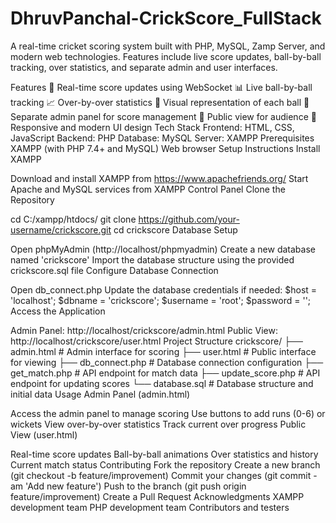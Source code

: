 # DhruvPanchal-CrickScore_FullStack
A real-time cricket scoring system built with PHP, MySQL, Zamp Server, and modern web technologies. Features include live score updates, ball-by-ball tracking, over statistics, and separate admin and user interfaces.

Features
🏏 Real-time score updates using WebSocket
📊 Live ball-by-ball tracking
📈 Over-by-over statistics
🎯 Visual representation of each ball
👑 Separate admin panel for score management
👥 Public view for audience
🎨 Responsive and modern UI design
Tech Stack
Frontend: HTML, CSS, JavaScript
Backend: PHP
Database: MySQL
Server: XAMPP
Prerequisites
XAMPP (with PHP 7.4+ and MySQL)
Web browser
Setup Instructions
Install XAMPP

Download and install XAMPP from https://www.apachefriends.org/
Start Apache and MySQL services from XAMPP Control Panel
Clone the Repository

cd C:/xampp/htdocs/
git clone https://github.com/your-username/crickscore.git
cd crickscore
Database Setup

Open phpMyAdmin (http://localhost/phpmyadmin)
Create a new database named 'crickscore'
Import the database structure using the provided crickscore.sql file
Configure Database Connection

Open db_connect.php
Update the database credentials if needed:
$host = 'localhost';
$dbname = 'crickscore';
$username = 'root';
$password = '';
Access the Application

Admin Panel: http://localhost/crickscore/admin.html
Public View: http://localhost/crickscore/user.html
Project Structure
crickscore/
├── admin.html           # Admin interface for scoring
├── user.html           # Public interface for viewing
├── db_connect.php      # Database connection configuration
├── get_match.php       # API endpoint for match data
├── update_score.php    # API endpoint for updating scores
└── database.sql        # Database structure and initial data
Usage
Admin Panel (admin.html)

Access the admin panel to manage scoring
Use buttons to add runs (0-6) or wickets
View over-by-over statistics
Track current over progress
Public View (user.html)

Real-time score updates
Ball-by-ball animations
Over statistics and history
Current match status
Contributing
Fork the repository
Create a new branch (git checkout -b feature/improvement)
Commit your changes (git commit -am 'Add new feature')
Push to the branch (git push origin feature/improvement)
Create a Pull Request
Acknowledgments
XAMPP development team
PHP development team
Contributors and testers
